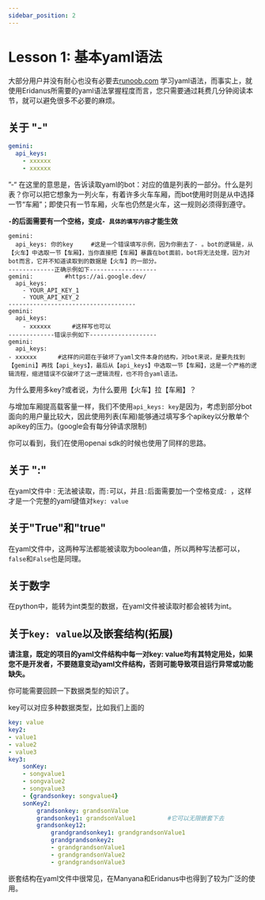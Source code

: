 ```yaml
---
sidebar_position: 2
---
```

# Lesson 1: 基本yaml语法
大部分用户并没有耐心也没有必要去[runoob.com](https://www.runoob.com/w3cnote/yaml-intro.html) 学习yaml语法，而事实上，就使用Eridanus所需要的yaml语法掌握程度而言，您只需要通过耗费几分钟阅读本节，就可以避免很多不必要的麻烦。

## 关于 "-"
```yaml
gemini:
  api_keys:
    - xxxxxx
    - xxxxxx
```
”-“ 在这里的意思是，告诉读取yaml的bot：对应的值是列表的一部分。什么是列表？你可以把它想象为一列火车，有着许多火车车厢，而bot使用时则是从中选择一节“车厢”；即使只有一节车厢，火车也仍然是火车，这一规则必须得到遵守。

**`-`的后面需要有一个空格，变成`- 具体的填写内容`才能生效**
```
gemini: 
  api_keys: 你的key     #这是一个错误填写示例，因为你删去了- 。bot的逻辑是，从【火车】中选取一节【车厢】，当你直接把【车厢】暴露在bot面前，bot将无法处理，因为对bot而言，它并不知道读取到的数据是【火车】的一部分。
-------------正确示例如下-------------------
gemini:         #https://ai.google.dev/
  api_keys:
    - YOUR_API_KEY_1
    - YOUR_API_KEY_2
------------------------------------
gemini:
  api_keys:
	- xxxxxx      #这样写也可以
-------------错误示例如下-------------------
gemini:
  api_keys:
- xxxxxx      #这样的问题在于破坏了yaml文件本身的结构，对bot来说，是要先找到【gemini】再找【api_keys】，最后从【api_keys】中选取一节【车厢】，这是一个严格的逻辑流程，缩进错误不仅破坏了这一逻辑流程，也不符合yaml语法。
```
为什么要用多key?或者说，为什么要用【火车】拉【车厢】？

与增加车厢提高载客量一样，我们不使用`api_keys: key`是因为，考虑到部分bot面向的用户量比较大，因此使用列表(车厢)能够通过填写多个apikey以分散单个apikey的压力。(google会有每分钟请求限制)

你可以看到，我们在使用openai sdk的时候也使用了同样的思路。
## 关于 ":"
在yaml文件中`：`无法被读取，而`:`可以，并且`:`后面需要加一个空格变成`: `，这样才是一个完整的yaml键值对`key: value`
## 关于"True"和"true"
在yaml文件中，这两种写法都能被读取为boolean值，所以两种写法都可以，`false`和`False`也是同理。
## 关于数字
在python中，能转为int类型的数据，在yaml文件被读取时都会被转为int。
## 关于`key: value`以及嵌套结构(拓展)
**请注意，既定的项目的yaml文件结构中每一对key: value均有其特定用处，如果您不是开发者，不要随意变动yaml文件结构，否则可能导致项目运行异常或功能缺失。**

你可能需要回顾一下数据类型的知识了。

key可以对应多种数据类型，比如我们上面的
```yaml
key: value
key2:
- value1
- value2
- value3
key3:
	sonKey: 
	- songvalue1
	- songvalue2
	- songvalue3
	- {grandsonkey: songvalue4}
	sonKey2:
		grandsonkey: grandsonValue
		grandsonkey1: grandsonValue1         #它可以无限嵌套下去
		grandsonkey12: 
			grandgrandsonkey1: grandgrandsonValue1 
			grandgrandsonkey2:
			- grandgrandsonValue1 
			- grandgrandsonValue2
			- grandgrandsonValue3
```
嵌套结构在yaml文件中很常见，在Manyana和Eridanus中也得到了较为广泛的使用。

